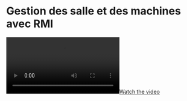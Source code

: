 # Gestion des salle et des machines avec RMI
[![Watch the video](/videos/video.mkv)](./videos/video.mkv)

